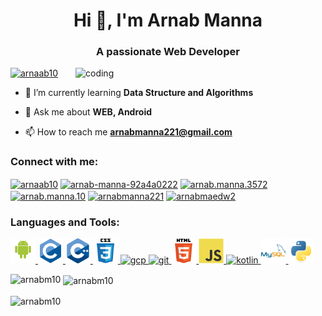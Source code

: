


<h1 align="center">Hi 👋, I'm Arnab Manna</h1>
<h3 align="center">A passionate Web Developer</h3>
<img align = "right"  alt = "coding" width ="400" src = "https://miro.medium.com/v2/format:jpg/resize:fill:80:56/0*7Q3yvSIv_t0ioJ-Z.gif">



<p align="left"> <a href="https://twitter.com/arnaab10" target="blank"><img src="https://img.shields.io/twitter/follow/arnaab10?logo=twitter&style=for-the-badge" alt="arnaab10" /></a> </p>

- 🌱 I’m currently learning **Data Structure and Algorithms**

- 💬 Ask me about **WEB, Android**

- 📫 How to reach me **arnabmanna221@gmail.com**

<h3 align="left">Connect with me:</h3>
<p align="left">
<a href="https://twitter.com/arnaab10" target="blank"><img align="center" src="https://raw.githubusercontent.com/rahuldkjain/github-profile-readme-generator/master/src/images/icons/Social/twitter.svg" alt="arnaab10" height="30" width="40" /></a>
<a href="https://linkedin.com/in/arnab-manna-92a4a0222" target="blank"><img align="center" src="https://raw.githubusercontent.com/rahuldkjain/github-profile-readme-generator/master/src/images/icons/Social/linked-in-alt.svg" alt="arnab-manna-92a4a0222" height="30" width="40" /></a>
<a href="https://fb.com/arnab.manna.3572" target="blank"><img align="center" src="https://raw.githubusercontent.com/rahuldkjain/github-profile-readme-generator/master/src/images/icons/Social/facebook.svg" alt="arnab.manna.3572" height="30" width="40" /></a>
<a href="https://instagram.com/arnab.manna.10" target="blank"><img align="center" src="https://raw.githubusercontent.com/rahuldkjain/github-profile-readme-generator/master/src/images/icons/Social/instagram.svg" alt="arnab.manna.10" height="30" width="40" /></a>
<a href="https://www.leetcode.com/arnabmanna221" target="blank"><img align="center" src="https://raw.githubusercontent.com/rahuldkjain/github-profile-readme-generator/master/src/images/icons/Social/leet-code.svg" alt="arnabmanna221" height="30" width="40" /></a>
<a href="https://auth.geeksforgeeks.org/user/arnabmaedw2" target="blank"><img align="center" src="https://raw.githubusercontent.com/rahuldkjain/github-profile-readme-generator/master/src/images/icons/Social/geeks-for-geeks.svg" alt="arnabmaedw2" height="30" width="40" /></a>
</p>

<h3 align="left">Languages and Tools:</h3>
<p align="left"> <a href="https://developer.android.com" target="_blank" rel="noreferrer"> <img src="https://raw.githubusercontent.com/devicons/devicon/master/icons/android/android-original-wordmark.svg" alt="android" width="40" height="40"/> </a> <a href="https://www.cprogramming.com/" target="_blank" rel="noreferrer"> <img src="https://raw.githubusercontent.com/devicons/devicon/master/icons/c/c-original.svg" alt="c" width="40" height="40"/> </a> <a href="https://www.w3schools.com/cpp/" target="_blank" rel="noreferrer"> <img src="https://raw.githubusercontent.com/devicons/devicon/master/icons/cplusplus/cplusplus-original.svg" alt="cplusplus" width="40" height="40"/> </a> <a href="https://www.w3schools.com/css/" target="_blank" rel="noreferrer"> <img src="https://raw.githubusercontent.com/devicons/devicon/master/icons/css3/css3-original-wordmark.svg" alt="css3" width="40" height="40"/> </a> <a href="https://cloud.google.com" target="_blank" rel="noreferrer"> <img src="https://www.vectorlogo.zone/logos/google_cloud/google_cloud-icon.svg" alt="gcp" width="40" height="40"/> </a> <a href="https://git-scm.com/" target="_blank" rel="noreferrer"> <img src="https://www.vectorlogo.zone/logos/git-scm/git-scm-icon.svg" alt="git" width="40" height="40"/> </a> <a href="https://www.w3.org/html/" target="_blank" rel="noreferrer"> <img src="https://raw.githubusercontent.com/devicons/devicon/master/icons/html5/html5-original-wordmark.svg" alt="html5" width="40" height="40"/> </a> <a href="https://developer.mozilla.org/en-US/docs/Web/JavaScript" target="_blank" rel="noreferrer"> <img src="https://raw.githubusercontent.com/devicons/devicon/master/icons/javascript/javascript-original.svg" alt="javascript" width="40" height="40"/> </a> <a href="https://kotlinlang.org" target="_blank" rel="noreferrer"> <img src="https://www.vectorlogo.zone/logos/kotlinlang/kotlinlang-icon.svg" alt="kotlin" width="40" height="40"/> </a> <a href="https://www.mysql.com/" target="_blank" rel="noreferrer"> <img src="https://raw.githubusercontent.com/devicons/devicon/master/icons/mysql/mysql-original-wordmark.svg" alt="mysql" width="40" height="40"/> </a> <a href="https://www.python.org" target="_blank" rel="noreferrer"> <img src="https://raw.githubusercontent.com/devicons/devicon/master/icons/python/python-original.svg" alt="python" width="40" height="40"/> </a> </p>

<p><img align="left" src="https://github-readme-stats.vercel.app/api/top-langs?username=arnabm10&show_icons=true&locale=en&layout=compact" alt="arnabm10" /></p>

<p>&nbsp;<img align="center" src="https://github-readme-stats.vercel.app/api?username=arnabm10&show_icons=true&locale=en" alt="arnabm10" /></p>

<p><img align="center" src="https://github-readme-streak-stats.herokuapp.com/?user=arnabm10&" alt="arnabm10" /></p>
